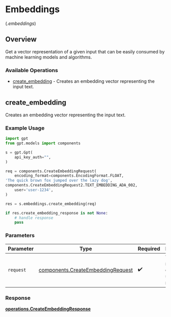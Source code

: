 # Embeddings
(*.embeddings*)

## Overview

Get a vector representation of a given input that can be easily consumed by machine learning models and algorithms.

### Available Operations

* [create_embedding](#create_embedding) - Creates an embedding vector representing the input text.

## create_embedding

Creates an embedding vector representing the input text.

### Example Usage

```python
import gpt
from gpt.models import components

s = gpt.Gpt(
    api_key_auth="",
)

req = components.CreateEmbeddingRequest(
    encoding_format=components.EncodingFormat.FLOAT,
'The quick brown fox jumped over the lazy dog',
components.CreateEmbeddingRequest2.TEXT_EMBEDDING_ADA_002,
    user='user-1234',
)

res = s.embeddings.create_embedding(req)

if res.create_embedding_response is not None:
    # handle response
    pass
```

### Parameters

| Parameter                                                                          | Type                                                                               | Required                                                                           | Description                                                                        |
| ---------------------------------------------------------------------------------- | ---------------------------------------------------------------------------------- | ---------------------------------------------------------------------------------- | ---------------------------------------------------------------------------------- |
| `request`                                                                          | [components.CreateEmbeddingRequest](../../models/shared/createembeddingrequest.md) | :heavy_check_mark:                                                                 | The request object to use for the request.                                         |


### Response

**[operations.CreateEmbeddingResponse](../../models/operations/createembeddingresponse.md)**

